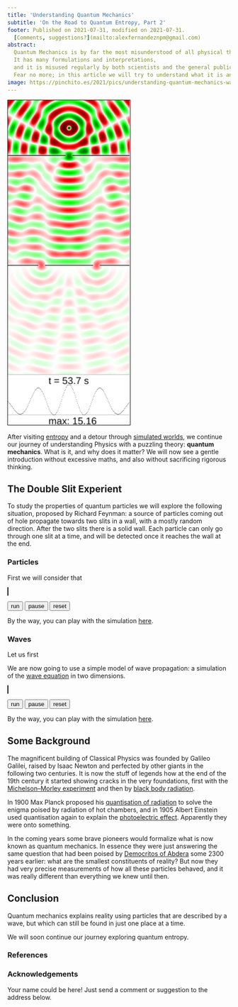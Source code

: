 ```yaml
---
title: 'Understanding Quantum Mechanics'
subtitle: 'On the Road to Quantum Entropy, Part 2'
footer: Published on 2021-07-31, modified on 2021-07-31.
  [Comments, suggestions?](mailto:alexfernandeznpm@gmail.com)
abstract:
  Quantum Mechanics is by far the most misunderstood of all physical theories.
  It has many formulations and interpretations,
  and it is misused regularly by both scientists and the general public.
  Fear no more; in this article we will try to understand what it is and why it matters.
image: https://pinchito.es/2021/pics/understanding-quantum-mechanics-waves.png
---
```


![An image with increasing entropy, from top left to bottom right.](pics/understanding-quantum-mechanics-waves.png "A wave travels first past a wall with one slit and then past a second wall with two slits, causing interference. Source: the author.")

After visiting
[entropy](understanding-entropy)
and a detour through
[simulated worlds](understanding-simulation),
we continue our journey of understanding Physics with a puzzling theory:
**quantum mechanics**.
What is it, and why does it matter?
We will now see a gentle introduction without excessive maths,
and also without sacrificing rigorous thinking.

## The Double Slit Experient

To study the properties of quantum particles we will explore the following situation,
proposed by Richard Feynman:
a source of particles coming out of hole propagate towards two slits in a wall,
with a mostly random direction.
After the two slits there is a solid wall.
Each particle can only go through one slit at a time,
and will be detected once it reaches the wall at the end.

### Particles

First we will consider that 

<script src="/physics-simulation/double-slit/particle.js"></script>
<canvas id="particle-canvas" width="200" height="532" style="border: solid black 1px; max-width: 100%; max-height: 100%;"></canvas>
<div id="form">
<form id="params">
<input style="display: none;" type="number" id="speed" value="1">
<button id="run" type="button">run</button>
<button id="pause" type="button">pause</button>
<button id="reset" type="button">reset</button>
</form>
</div>

By the way, you can play with the simulation
[here](https://pinchito.es/double-slit/).

### Waves

Let us first 

We are now going to use a simple model of wave propagation:
a simulation of the [wave equation](https://en.wikipedia.org/wiki/Wave_equation)
in two dimensions.

<script src="/physics-simulation/double-slit/wave.js"></script>
<canvas id="wave-canvas" width="200" height="532" style="border: solid black 1px; max-width: 100%; max-height: 100%;"></canvas>
<div id="form">
<form id="params">
<input style="display: none;" type="number" id="speed" value="2">
<button id="run" type="button">run</button>
<button id="pause" type="button">pause</button>
<button id="reset" type="button">reset</button>
</form>
</div>

By the way, you can play with the simulation
[here](https://pinchito.es/double-slit/).

## Some Background

The magnificent building of Classical Physics
was founded by Galileo Galilei, raised by Isaac Newton
and perfected by other giants in the following two centuries.
It is now the stuff of legends how at the end of the 19th century it
started showing cracks in the very foundations,
first with the
[Michelson–Morley experiment](https://en.wikipedia.org/wiki/Michelson%E2%80%93Morley_experiment)
and then by
[black body radiation](https://en.wikipedia.org/wiki/Black-body_radiation).

In 1900 Max Planck proposed his
[quantisation of radiation](https://en.wikipedia.org/wiki/Max_Planck#Black-body_radiation)
to solve the enigma poised by radiation of hot chambers,
and in 1905 Albert Einstein used quantisation again to explain the
[photoelectric effect](https://en.wikipedia.org/wiki/Photoelectric_effect).
Apparently they were onto something.

In the coming years some brave pioneers would formalize what is now known as
quantum mechanics.
In essence they were just answering the same question that had been poised by
[Democritos of Abdera](https://en.wikipedia.org/wiki/Democritus)
some 2300 years earlier:
what are the smallest constituents of reality?
But now they had very precise measurements of how all these particles behaved,
and it was really different than everything we knew until then.


## Conclusion

Quantum mechanics explains reality using particles that are described by a wave,
but which can still be found in just one place at a time.

We will soon continue our journey exploring quantum entropy.

### References


### Acknowledgements

Your name could be here!
Just send a comment or suggestion to the address below.

